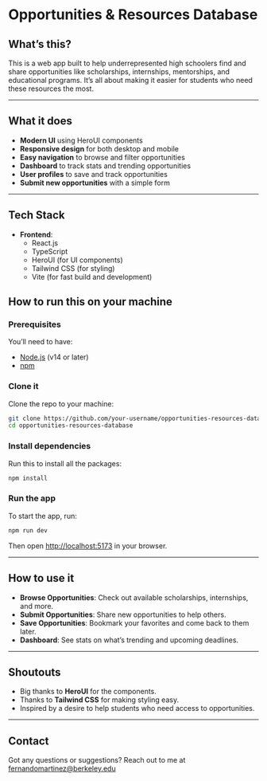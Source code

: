 # Opportunities & Resources Database

## What’s this?
This is a web app built to help underrepresented high schoolers find and share opportunities like scholarships, internships, mentorships, and educational programs. It’s all about making it easier for students who need these resources the most.

---

## What it does
- **Modern UI** using HeroUI components
- **Responsive design** for both desktop and mobile
- **Easy navigation** to browse and filter opportunities
- **Dashboard** to track stats and trending opportunities
- **User profiles** to save and track opportunities
- **Submit new opportunities** with a simple form

---

## Tech Stack
- **Frontend**: 
  - React.js
  - TypeScript
  - HeroUI (for UI components)
  - Tailwind CSS (for styling)
  - Vite (for fast build and development)

## How to run this on your machine

### Prerequisites
You’ll need to have:
- [Node.js](https://nodejs.org/) (v14 or later)
- [npm](https://npmjs.com/)

### Clone it
Clone the repo to your machine:
```bash
git clone https://github.com/your-username/opportunities-resources-database.git
cd opportunities-resources-database
```

### Install dependencies
Run this to install all the packages:
```bash
npm install
```

### Run the app
To start the app, run:
```bash
npm run dev
```
Then open [http://localhost:5173](http://localhost:5173) in your browser.

---

## How to use it

- **Browse Opportunities**: Check out available scholarships, internships, and more.
- **Submit Opportunities**: Share new opportunities to help others.
- **Save Opportunities**: Bookmark your favorites and come back to them later.
- **Dashboard**: See stats on what’s trending and upcoming deadlines.

---

## Shoutouts
- Big thanks to **HeroUI** for the components.
- Thanks to **Tailwind CSS** for making styling easy.
- Inspired by a desire to help students who need access to opportunities.

---

## Contact
Got any questions or suggestions? Reach out to me at fernandomartinez@berkeley.edu
```
